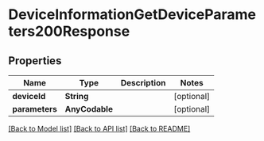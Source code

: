 # DeviceInformationGetDeviceParameters200Response

## Properties
Name | Type | Description | Notes
------------ | ------------- | ------------- | -------------
**deviceId** | **String** |  | [optional] 
**parameters** | **AnyCodable** |  | [optional] 

[[Back to Model list]](../README.md#documentation-for-models) [[Back to API list]](../README.md#documentation-for-api-endpoints) [[Back to README]](../README.md)


